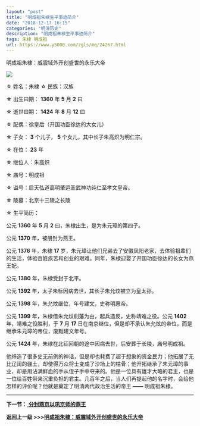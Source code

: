 ```yaml
---
layout: "post"
title: "明成祖朱棣生平事迹简介"
date: "2018-12-17 16:15"
categories: "明清历史"
description: "明成祖朱棣生平事迹简介"
tags: 朱棣 明成祖
url: https://www.y5000.com/zgls/mq/24267.html
---
```






明成祖朱棣：威震域外开创盛世的永乐大帝

![](https://img.y5000.com/uploads/allimg/170725/12-1FH51123114R.jpg)

**☆** 姓名：朱棣 **☆** 民族：汉族

**☆** 出生曰期： **1360** 年 **5** 月 **2** 曰

**☆** 逝世曰期： **1424** 年 **8** 月 **12** 曰

**☆** 配偶：徐皇后（开国功臣徐达的大女儿）

**☆** 子女： **3** 个儿子， **5** 个女儿，其中长子朱高炽为明仁宗。

**☆** 在位： **23** 年

**☆** 继位人：朱高炽

**☆** 庙号：明成祖

**☆** 谥号：启天弘道高明肇运圣武神功纯仁至孝文皇帝。

**☆** 陵墓：北京十三陵之长陵

**☆** 生平简历：

公元 **1360** 年 **5** 月 **2** 曰，朱棣出生，是为朱元璋的第四子。

公元 **1370** 年，被册封为燕王。

公元 **1376** 年，朱棣 **17**
岁，朱元璋让他们兄弟去了安徽凤阳老家，去体验祖辈们的生活，体验百姓疾苦和创业的艰难。同年，朱棣迎娶了开国功臣徐达的长女为燕王妃。

公元 **1380** 年，朱棣受封于北平。

公元 **1392** 年，太子朱标因病去世，其长子朱允炆被立为皇太孙。

公元 **1398** 年，朱允炆继位，年号建文，史称明惠帝。

公元 **1399** 年，朱棣借朱允炆削藩为由，起兵造反，史称靖难之役。公元 **1402** 年，靖难之役胜利，于 **7** 月 **17**
日在南京继位，但是却不承认朱允炫的帝位，而是继承朱元璋的帝位，废黜建文年号。

公元 **1424** 年，朱棣在北征回朝的途中因病去世，后安葬于长陵，庙号明成祖。

他缔造了很多史无前例的神话，但是却也耗费了超于想象的资金民力；他拓展了无比辽阔的疆土，却使得万众将士变成了沙场上的枯骨；他开拓继承了朱元璋的事业，却是用沾满鲜血的手从侄子手中夺来的。他是一位具有雄才大略的君主，也是一位给百姓带来沉重负担的君主。几百年之后，当人们再提起他的名字时，会给他怎样的评价呢？他就是奠定了明清两代政治生活的帝王
**——** 明成祖朱棣。

* * *

**下一节：**[ **分封燕京以巩京师的燕王**](https://www.y5000.com/zgls/mq/24268.html)

**返回上一级 >>>[明成祖朱棣：威震域外开创盛世的永乐大帝](https://www.y5000.com/zgls/mq/24274.html)**
